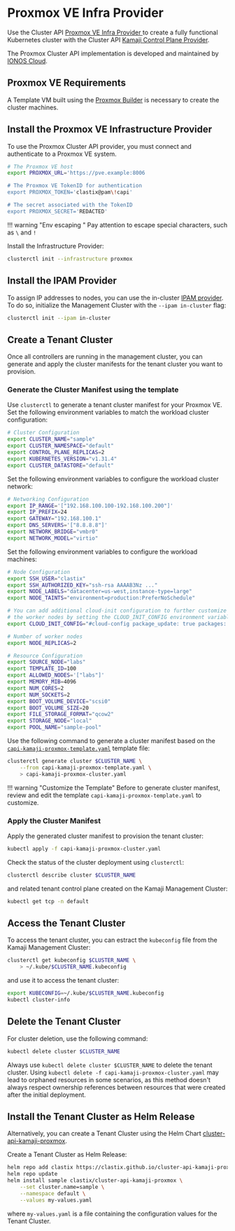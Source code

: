 # Proxmox VE Infra Provider

Use the Cluster API [Proxmox VE Infra Provider ](https://github.com/ionos-cloud/cluster-api-provider-proxmox) to create a fully functional Kubernetes cluster with the Cluster API [Kamaji Control Plane Provider](https://github.com/clastix/cluster-api-control-plane-provider-kamaji).

The Proxmox Cluster API implementation is developed and maintained by [IONOS Cloud](https://github.com/ionos-cloud).

## Proxmox VE Requirements

A Template VM built using the [Proxmox Builder](https://image-builder.sigs.k8s.io/capi/providers/proxmox) is necessary to create the cluster machines.

## Install the Proxmox VE Infrastructure Provider

To use the Proxmox Cluster API provider, you must connect and authenticate to a Proxmox VE system.

```bash
# The Proxmox VE host
export PROXMOX_URL='https://pve.example:8006

# The Proxmox VE TokenID for authentication
export PROXMOX_TOKEN='clastix@pam\!capi'

# The secret associated with the TokenID
export PROXMOX_SECRET='REDACTED'
```

!!! warning "Env escaping "
    Pay attention to escape special characters, such as `\` and `!`

Install the Infrastructure Provider:

```bash
clusterctl init --infrastructure proxmox
```

## Install the IPAM Provider

To assign IP addresses to nodes, you can use the in-cluster [IPAM provider](https://github.com/kubernetes-sigs/cluster-api-ipam-provider-in-cluster). To do so, initialize the Management Cluster with the `--ipam in-cluster` flag:

```bash
clusterctl init --ipam in-cluster
```

## Create a Tenant Cluster

Once all controllers are running in the management cluster, you can generate and apply the cluster manifests for the tenant cluster you want to provision.

### Generate the Cluster Manifest using the template

Use `clusterctl` to generate a tenant cluster manifest for your Proxmox VE. Set the following environment variables to match the workload cluster configuration:

```bash
# Cluster Configuration
export CLUSTER_NAME="sample"
export CLUSTER_NAMESPACE="default"
export CONTROL_PLANE_REPLICAS=2
export KUBERNETES_VERSION="v1.31.4"
export CLUSTER_DATASTORE="default"
```

Set the following environment variables to configure the workload cluster network:

```bash
# Networking Configuration
export IP_RANGE='["192.168.100.100-192.168.100.200"]'
export IP_PREFIX=24
export GATEWAY="192.168.100.1"
export DNS_SERVERS='["8.8.8.8"]'
export NETWORK_BRIDGE="vmbr0"
export NETWORK_MODEL="virtio"
```

Set the following environment variables to configure the workload machines:

```bash
# Node Configuration
export SSH_USER="clastix"
export SSH_AUTHORIZED_KEY="ssh-rsa AAAAB3Nz ..."
export NODE_LABELS="datacenter=us-west,instance-type=large"
export NODE_TAINTS="environment=production:PreferNoSchedule"

# You can add additional cloud-init configuration to further customize
# the worker nodes by setting the CLOUD_INIT_CONFIG environment variable:
export CLOUD_INIT_CONFIG="#cloud-config package_update: true packages: - net-tools"

# Number of worker nodes
export NODE_REPLICAS=2

# Resource Configuration
export SOURCE_NODE="labs"
export TEMPLATE_ID=100
export ALLOWED_NODES='["labs"]'
export MEMORY_MIB=4096
export NUM_CORES=2
export NUM_SOCKETS=2
export BOOT_VOLUME_DEVICE="scsi0"
export BOOT_VOLUME_SIZE=20
export FILE_STORAGE_FORMAT="qcow2"
export STORAGE_NODE="local"
export POOL_NAME="sample-pool"
```

Use the following command to generate a cluster manifest based on the [`capi-kamaji-proxmox-template.yaml`](https://raw.githubusercontent.com/clastix/cluster-api-control-plane-provider-kamaji/master/templates/proxmox/capi-kamaji-proxmox-template.yaml) template file:

```bash
clusterctl generate cluster $CLUSTER_NAME \
    --from capi-kamaji-proxmox-template.yaml \
    > capi-kamaji-proxmox-cluster.yaml
```

!!! warning "Customize the Template"
    Before to generate cluster manifest, review and edit the template `capi-kamaji-proxmox-template.yaml` to customize.

### Apply the Cluster Manifest

Apply the generated cluster manifest to provision the tenant cluster:

```bash
kubectl apply -f capi-kamaji-proxmox-cluster.yaml
```

Check the status of the cluster deployment using `clusterctl`:

```bash
clusterctl describe cluster $CLUSTER_NAME
```

and related tenant control plane created on the Kamaji Management Cluster:

```bash
kubectl get tcp -n default
```

## Access the Tenant Cluster

To access the tenant cluster, you can estract the `kubeconfig` file from the Kamaji Management Cluster:

```bash
clusterctl get kubeconfig $CLUSTER_NAME \
    > ~/.kube/$CLUSTER_NAME.kubeconfig
```

and use it to access the tenant cluster:

```bash
export KUBECONFIG=~/.kube/$CLUSTER_NAME.kubeconfig
kubectl cluster-info
```

## Delete the Tenant Cluster

For cluster deletion, use the following command:

```bash
kubectl delete cluster $CLUSTER_NAME
```

Always use `kubectl delete cluster $CLUSTER_NAME` to delete the tenant cluster. Using `kubectl delete -f capi-kamaji-proxmox-cluster.yaml` may lead to orphaned resources in some scenarios, as this method doesn't always respect ownership references between resources that were created after the initial deployment.

## Install the Tenant Cluster as Helm Release

Alternatively, you can create a Tenant Cluster using the Helm Chart [cluster-api-kamaji-proxmox](https://github.com/clastix/cluster-api-kamaji-proxmox).

Create a Tenant Cluster as Helm Release:

```bash
helm repo add clastix https://clastix.github.io/cluster-api-kamaji-proxmox
helm repo update
helm install sample clastix/cluster-api-kamaji-proxmox \
    --set cluster.name=sample \
    --namespace default \
    --values my-values.yaml
```

where `my-values.yaml` is a file containing the configuration values for the Tenant Cluster.
